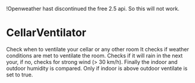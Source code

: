 !Openweather hast discontinued the free 2.5 api. So this will not work.

# CellarVentilator
Check when to ventilate your cellar or any other room
It checks if weather conditions are met to ventilate the room.
Checks if it will rain in the next your, if no, checks for strong wind (> 30 km/h). Finally the indoor and outdoor humidity is compared. Only if indoor is above outdoor ventilate is set to true.
